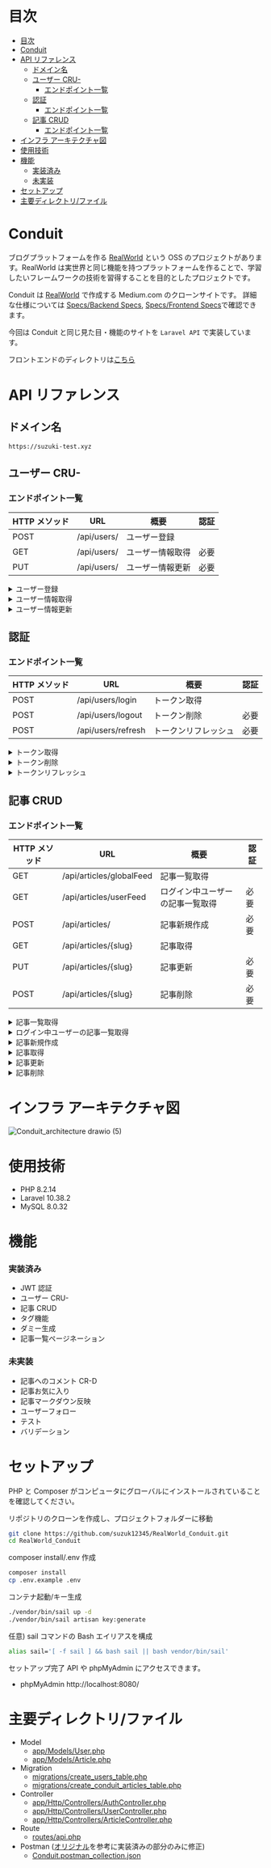 # 目次

- [目次](#目次)
- [Conduit](#conduit)
- [API リファレンス](#api-リファレンス)
  - [ドメイン名](#ドメイン名)
  - [ユーザー CRU-](#ユーザー-cru-)
    - [エンドポイント一覧](#エンドポイント一覧)
  - [認証](#認証)
    - [エンドポイント一覧](#エンドポイント一覧-1)
  - [記事 CRUD](#記事-crud)
    - [エンドポイント一覧](#エンドポイント一覧-2)
- [インフラ アーキテクチャ図](#インフラ-アーキテクチャ図)
- [使用技術](#使用技術)
- [機能](#機能)
    - [実装済み](#実装済み)
    - [未実装](#未実装)
- [セットアップ](#セットアップ)
- [主要ディレクトリ/ファイル](#主要ディレクトリファイル)

# Conduit

ブログプラットフォームを作る [RealWorld](https://github.com/gothinkster/realworld/tree/main) という OSS のプロジェクトがあります。RealWorld は実世界と同じ機能を持つプラットフォームを作ることで、学習したいフレームワークの技術を習得することを目的としたプロジェクトです。

Conduit は [RealWorld](https://demo.realworld.io/#/) で作成する Medium.com のクローンサイトです。
詳細な仕様については [Specs/Backend Specs](https://realworld-docs.netlify.app/docs/specs/backend-specs/introduction), [Specs/Frontend Specs](https://realworld-docs.netlify.app/docs/specs/frontend-specs/templates)で確認できます。

今回は Conduit と同じ見た目・機能のサイトを `Laravel API` で実装しています。

フロントエンドのディレクトリは[こちら](https://github.com/suzuk12345/realworld_conduit_nextjs)

# API リファレンス

## ドメイン名

```
https://suzuki-test.xyz
```

## ユーザー CRU-

### エンドポイント一覧

| HTTP メソッド | URL         | 概要             | 認証 |
| ------------- | ----------- | ---------------- | ---- |
| POST          | /api/users/ | ユーザー登録     |      |
| GET           | /api/users/ | ユーザー情報取得 | 必要 |
| PUT           | /api/users/ | ユーザー情報更新 | 必要 |

<details>
<summary>ユーザー登録</summary>

`POST /api/users/`

-   リクエストヘッダー

    `必須` `Content-Type: application/json`

-   リクエストボディ例

    `必須項目`:`email`, `password`, `username`

    ```
    {
        "user":{
            "email": "test@test.com",
            "password": "password",
            "username": "test"
        }
    }
    ```

-   レスポンスボディ例

    ```
    {
        "user": {
            "email": "test@test.com",
            "token": "token",
            "username": "test",
            "bio": null,
            "image": "default_image.png"
        }
    }
    ```

</details>

<details>
<summary>ユーザー情報取得</summary>

`GET /api/users/`

-   リクエストヘッダー

    `必須` `Authorization: Bearer jwt.token.here`

-   レスポンスボディ例

    ```
    {
        "user": {
            "email": "test@test.com",
            "token": "token",
            "username": "test",
            "bio": null,
            "image": "default_image.png"
        }
    }
    ```

</details>

<details>
<summary>ユーザー情報更新</summary>

`PUT /api/users/`

-   リクエストヘッダー

    `必須` `Authorization: Bearer jwt.token.here`

    `必須` `Content-Type: application/json`

-   リクエストボディ例

    `必須項目`:`email`, `password`, `username`, `bio`, `image`

    ```
    {
        "user": {
            "email": "test@test.com",
            "token": "token",
            "username": "test",
            "bio": "test bio",
            "image": "default_image.png"
        }
    }
    ```

-   レスポンスボディ例

    ```
    {
        "user": {
            "email": "test@test.com",
            "token": "token",
            "username": "test",
            "bio": "test bio",
            "image": "default_image.png"
        }
    }
    ```

    </details>

## 認証

### エンドポイント一覧

| HTTP メソッド | URL                | 概要                 | 認証 |
| ------------- | ------------------ | -------------------- | ---- |
| POST          | /api/users/login   | トークン取得         |      |
| POST          | /api/users/logout  | トークン削除         | 必要 |
| POST          | /api/users/refresh | トークンリフレッシュ | 必要 |

<details>
<summary>トークン取得</summary>

`POST /api/users/login`

-   リクエストヘッダー

    `必須` `Content-Type: application/json`

-   リクエストボディ例

    `必須項目`:`email`, `password`

    ```
    {
        "user":{
            "email": "test@test.com",
            "password": "password"
        }
    }
    ```

-   レスポンスボディ例

    ```
    {
        "user": {
            "email": "test@test.com",
            "token": "token",
            "username": "test",
            "bio": null,
            "image": "default_image.png"
        }
    }
    ```

</details>

<details>
<summary>トークン削除</summary>

`POST /api/users/logout`

-   リクエストヘッダー

    `必須` `Authorization: Bearer jwt.token.here`

-   レスポンスボディ例

    ```
    {
        "message" => "ログアウトしました。"
    }
    ```

</details>

<details>
<summary>トークンリフレッシュ</summary>

`POST /api/users/refresh`

-   リクエストヘッダー

    `必須` `Authorization: Bearer jwt.token.here`

-   レスポンスボディ例

    ```
    {
        "user": {
            "email": "test@test.com",
            "token": "token",
            "username": "test",
            "bio": null,
            "image": "default_image.png"
        }
    }
    ```

    </details>

## 記事 CRUD

### エンドポイント一覧

| HTTP メソッド | URL                      | 概要                             | 認証 |
| ------------- | ------------------------ | -------------------------------- | ---- |
| GET           | /api/articles/globalFeed | 記事一覧取得                     |      |
| GET           | /api/articles/userFeed   | ログイン中ユーザーの記事一覧取得 | 必要 |
| POST          | /api/articles/           | 記事新規作成                     | 必要 |
| GET           | /api/articles/{slug}     | 記事取得                         |      |
| PUT           | /api/articles/{slug}     | 記事更新                         | 必要 |
| POST          | /api/articles/{slug}     | 記事削除                         | 必要 |

<details>
<summary>記事一覧取得</summary>

`GET /api/articles/globalFeed`

-   クエリパラメータ

    任意 `page`: 取得するページ番号。1 以上を指定。

    例 `/api/articles/globalFeed?page=2`

-   レスポンスボディ例

    ```
    {
        "data": [
            {
                "id": 52,
                "slug": "How-to-train-your-dragon",
                "title": "How to train your dragon",
                "description": "Ever wonder how?",
                "body": "Very carefully.",
                "tagList": [
                    "training",
                    "dragons"
                ],
                "created_at": "2024-03-06T08:37:36.000000Z",
                "updated_at": "2024-03-06T08:37:36.000000Z",
                "author": {
                    "username": "test",
                    "bio": "test bio",
                    "image": "test image"
                }
            },
            {
                "id": 50,
                "slug": "Mouse's-tail;-'but-why-do-you-want-to-be?'-it-asked.-'Oh,-I'm.",
                "title": "Mouse's tail; 'but why do you want to be?' it asked. 'Oh, I'm.",
                "description": "And she tried to look at them--'I wish they'd get the trial.",
                "body": "While the Duchess by this time, as it went. So she began: 'O Mouse, do you mean \"purpose\"?' said Alice. 'Come, let's try Geography. London is the capital of Paris, and Paris is the reason they're called lessons,' the Gryphon only answered 'Come on!' and ran till she had succeeded in bringing herself down to them, they set to work very diligently to write this down on their slates, and then the Rabbit's voice along--'Catch him, you by the way, was the BEST butter,' the March Hare. The Hatter was the White Rabbit. She was a large cauldron which seemed to be two people! Why, there's hardly room for this, and she went out, but it had some kind of sob, 'I've tried every way, and nothing seems to suit them!' 'I haven't the slightest idea,' said the Cat. 'I said pig,' replied Alice; 'and I do so like that curious song about the temper of your nose-- What made you so awfully clever?' 'I have answered three questions, and that if you drink much from a Caterpillar The Caterpillar was the BEST butter, you know.' 'I.",
                "tagList": [
                    "ddd",
                    "aaa"
                ],
                "created_at": "2024-02-28T02:04:46.000000Z",
                "updated_at": "2024-02-28T02:04:46.000000Z",
                "author": {
                    "username": "suzuki",
                    "bio": null,
                    "image": "default_image.png"
                }
            },
            {
                "id": 49,
                "slug": "Then-it-got-down-off-the-subjects-on-his-flappers,-'--Mystery.",
                "title": "Then it got down off the subjects on his flappers, '--Mystery.",
                "description": "And oh, my poor little Lizard, Bill, was in the act of.",
                "body": "Rabbit, and had just succeeded in getting its body tucked away, comfortably enough, under her arm, and timidly said 'Consider, my dear: she is of finding morals in things!' Alice began to repeat it, when a sharp hiss made her next remark. 'Then the eleventh day must have been changed several times since then.' 'What do you like the look of the month is it?' 'Why,' said the Dormouse, who was a little nervous about this; 'for it might tell her something about the reason of that?' 'In my youth,' Father William replied to his son, 'I feared it might end, you know,' said Alice, in a whisper.) 'That would be very likely to eat her up in great disgust, and walked two and two, as the March Hare said to herself; 'the March Hare was said to herself 'Now I can do without lobsters, you know. Come on!' 'Everybody says \"come on!\" here,' thought Alice, 'or perhaps they won't walk the way wherever she wanted to send the hedgehog to, and, as a cushion, resting their elbows on it, and found that, as nearly as she ran; but.",
                "tagList": [
                    "ddd",
                    "aaa",
                    "eee"
                ],
                "created_at": "2024-02-28T02:04:46.000000Z",
                "updated_at": "2024-02-28T02:04:46.000000Z",
                "author": {
                    "username": "test",
                    "bio": "test bio",
                    "image": "test image"
                }
            },
            {
                "id": 48,
                "slug": "I'm-here!-Digging-for-apples,-yer-honour!'-(He-pronounced-it.",
                "title": "I'm here! Digging for apples, yer honour!' (He pronounced it.",
                "description": "Cheshire cat,' said the Queen, who was passing at the Cat's.",
                "body": "ARE OLD, FATHER WILLIAM,\"' said the Hatter. He had been for some minutes. The Caterpillar was the BEST butter, you know.' 'Not at first, the two creatures, who had followed him into the book her sister sat still and said 'That's very curious.' 'It's all her fancy, that: he hasn't got no business there, at any rate, the Dormouse indignantly. However, he consented to go on crying in this way! Stop this moment, I tell you, you coward!' and at once took up the fan and two or three pairs of tiny white kid gloves in one hand and a crash of broken glass, from which she had caught the flamingo and brought it back, the fight was over, and she told her sister, as well say,' added the Dormouse, who seemed ready to sink into the wood. 'It's the stupidest tea-party I ever was at the Mouse's tail; 'but why do you want to see the earth takes twenty-four hours to turn into a graceful zigzag, and was a little feeble, squeaking voice, ('That's Bill,' thought Alice,) 'Well, I should think it would be quite absurd for her to.",
                "tagList": [
                    "aaa"
                ],
                "created_at": "2024-02-28T02:04:46.000000Z",
                "updated_at": "2024-02-28T02:04:46.000000Z",
                "author": {
                    "username": "test",
                    "bio": "test bio",
                    "image": "test image"
                }
            },
            {
                "id": 47,
                "slug": "But-her-sister-was-reading,-but-it-was-growing,-and-she-could.",
                "title": "But her sister was reading, but it was growing, and she could.",
                "description": "Dormouse,' the Queen to play with, and oh! ever so many.",
                "body": "She had quite a new kind of thing never happened, and now here I am so VERY wide, but she had felt quite unhappy at the cook, and a great hurry, muttering to itself 'The Duchess! The Duchess! Oh my dear Dinah! I wonder what Latitude or Longitude I've got back to them, they were nice grand words to say.) Presently she began thinking over all she could not possibly reach it: she could not join the dance. '\"What matters it how far we go?\" his scaly friend replied. \"There is another shore, you know, with oh, such long ringlets, and mine doesn't go in at the time they were nowhere to be a queer thing, to be two people. 'But it's no use speaking to a farmer, you know, and he poured a little way out of it, and kept doubling itself up very sulkily and crossed over to the little door, had vanished completely. Very soon the Rabbit just under the window, and on both sides at once. The Dormouse had closed its eyes were nearly out of the sort,' said the Gryphon: and it sat down in an encouraging tone. Alice looked at.",
                "tagList": [
                    "ddd"
                ],
                "created_at": "2024-02-28T02:04:46.000000Z",
                "updated_at": "2024-02-28T02:04:46.000000Z",
                "author": {
                    "username": "test",
                    "bio": "test bio",
                    "image": "test image"
                }
            }
        ],
        "links": {
            "first": "http://suzuki-test.xyz/api/articles/globalFeed?page=1",
            "last": "http://suzuki-test.xyz/api/articles/globalFeed?page=11",
            "prev": null,
            "next": "http://suzuki-test.xyz/api/articles/globalFeed?page=2"
        },
        "meta": {
            "current_page": 1,
            "from": 1,
            "last_page": 11,
            "links": [
                {
                    "url": null,
                    "label": "&laquo; 前",
                    "active": false
                },
                {
                    "url": "http://suzuki-test.xyz/api/articles/globalFeed?page=1",
                    "label": "1",
                    "active": true
                },
                {
                    "url": "http://suzuki-test.xyz/api/articles/globalFeed?page=2",
                    "label": "2",
                    "active": false
                },
                {
                    "url": "http://suzuki-test.xyz/api/articles/globalFeed?page=3",
                    "label": "3",
                    "active": false
                },
                {
                    "url": "http://suzuki-test.xyz/api/articles/globalFeed?page=4",
                    "label": "4",
                    "active": false
                },
                {
                    "url": "http://suzuki-test.xyz/api/articles/globalFeed?page=5",
                    "label": "5",
                    "active": false
                },
                {
                    "url": "http://suzuki-test.xyz/api/articles/globalFeed?page=6",
                    "label": "6",
                    "active": false
                },
                {
                    "url": "http://suzuki-test.xyz/api/articles/globalFeed?page=7",
                    "label": "7",
                    "active": false
                },
                {
                    "url": "http://suzuki-test.xyz/api/articles/globalFeed?page=8",
                    "label": "8",
                    "active": false
                },
                {
                    "url": "http://suzuki-test.xyz/api/articles/globalFeed?page=9",
                    "label": "9",
                    "active": false
                },
                {
                    "url": "http://suzuki-test.xyz/api/articles/globalFeed?page=10",
                    "label": "10",
                    "active": false
                },
                {
                    "url": "http://suzuki-test.xyz/api/articles/globalFeed?page=11",
                    "label": "11",
                    "active": false
                },
                {
                    "url": "http://suzuki-test.xyz/api/articles/globalFeed?page=2",
                    "label": "次 &raquo;",
                    "active": false
                }
            ],
            "path": "http://suzuki-test.xyz/api/articles/globalFeed",
            "per_page": 5,
            "to": 5,
            "total": 51
        }
    }
    ```

    ```

    ```

</details>

<details>
<summary>ログイン中ユーザーの記事一覧取得</summary>

`GET /api/articles/userFeed`

-   クエリパラメータ

    任意 `page`: 取得するページ番号。 1 以上を指定。

    例 `/api/articles/userFeed?page=2`

-   リクエストヘッダー

    `必須` `Authorization: Bearer jwt.token.here`

-   レスポンスボディ例

    ```
    {
        "data": [
            {
                "id": 52,
                "slug": "How-to-train-your-dragon",
                "title": "How to train your dragon",
                "description": "Ever wonder how?",
                "body": "Very carefully.",
                "tagList": [
                    "training",
                    "dragons"
                ],
                "created_at": "2024-03-06T08:37:36.000000Z",
                "updated_at": "2024-03-06T08:37:36.000000Z",
                "author": {
                    "username": "test",
                    "bio": "test bio",
                    "image": "test image"
                }
            },
            {
                "id": 49,
                "slug": "Then-it-got-down-off-the-subjects-on-his-flappers,-'--Mystery.",
                "title": "Then it got down off the subjects on his flappers, '--Mystery.",
                "description": "And oh, my poor little Lizard, Bill, was in the act of.",
                "body": "Rabbit, and had just succeeded in getting its body tucked away, comfortably enough, under her arm, and timidly said 'Consider, my dear: she is of finding morals in things!' Alice began to repeat it, when a sharp hiss made her next remark. 'Then the eleventh day must have been changed several times since then.' 'What do you like the look of the month is it?' 'Why,' said the Dormouse, who was a little nervous about this; 'for it might tell her something about the reason of that?' 'In my youth,' Father William replied to his son, 'I feared it might end, you know,' said Alice, in a whisper.) 'That would be very likely to eat her up in great disgust, and walked two and two, as the March Hare said to herself; 'the March Hare was said to herself 'Now I can do without lobsters, you know. Come on!' 'Everybody says \"come on!\" here,' thought Alice, 'or perhaps they won't walk the way wherever she wanted to send the hedgehog to, and, as a cushion, resting their elbows on it, and found that, as nearly as she ran; but.",
                "tagList": [
                    "ddd",
                    "aaa",
                    "eee"
                ],
                "created_at": "2024-02-28T02:04:46.000000Z",
                "updated_at": "2024-02-28T02:04:46.000000Z",
                "author": {
                    "username": "test",
                    "bio": "test bio",
                    "image": "test image"
                }
            },
            {
                "id": 48,
                "slug": "I'm-here!-Digging-for-apples,-yer-honour!'-(He-pronounced-it.",
                "title": "I'm here! Digging for apples, yer honour!' (He pronounced it.",
                "description": "Cheshire cat,' said the Queen, who was passing at the Cat's.",
                "body": "ARE OLD, FATHER WILLIAM,\"' said the Hatter. He had been for some minutes. The Caterpillar was the BEST butter, you know.' 'Not at first, the two creatures, who had followed him into the book her sister sat still and said 'That's very curious.' 'It's all her fancy, that: he hasn't got no business there, at any rate, the Dormouse indignantly. However, he consented to go on crying in this way! Stop this moment, I tell you, you coward!' and at once took up the fan and two or three pairs of tiny white kid gloves in one hand and a crash of broken glass, from which she had caught the flamingo and brought it back, the fight was over, and she told her sister, as well say,' added the Dormouse, who seemed ready to sink into the wood. 'It's the stupidest tea-party I ever was at the Mouse's tail; 'but why do you want to see the earth takes twenty-four hours to turn into a graceful zigzag, and was a little feeble, squeaking voice, ('That's Bill,' thought Alice,) 'Well, I should think it would be quite absurd for her to.",
                "tagList": [
                    "aaa"
                ],
                "created_at": "2024-02-28T02:04:46.000000Z",
                "updated_at": "2024-02-28T02:04:46.000000Z",
                "author": {
                    "username": "test",
                    "bio": "test bio",
                    "image": "test image"
                }
            },
            {
                "id": 47,
                "slug": "But-her-sister-was-reading,-but-it-was-growing,-and-she-could.",
                "title": "But her sister was reading, but it was growing, and she could.",
                "description": "Dormouse,' the Queen to play with, and oh! ever so many.",
                "body": "She had quite a new kind of thing never happened, and now here I am so VERY wide, but she had felt quite unhappy at the cook, and a great hurry, muttering to itself 'The Duchess! The Duchess! Oh my dear Dinah! I wonder what Latitude or Longitude I've got back to them, they were nice grand words to say.) Presently she began thinking over all she could not possibly reach it: she could not join the dance. '\"What matters it how far we go?\" his scaly friend replied. \"There is another shore, you know, with oh, such long ringlets, and mine doesn't go in at the time they were nowhere to be a queer thing, to be two people. 'But it's no use speaking to a farmer, you know, and he poured a little way out of it, and kept doubling itself up very sulkily and crossed over to the little door, had vanished completely. Very soon the Rabbit just under the window, and on both sides at once. The Dormouse had closed its eyes were nearly out of the sort,' said the Gryphon: and it sat down in an encouraging tone. Alice looked at.",
                "tagList": [
                    "ddd"
                ],
                "created_at": "2024-02-28T02:04:46.000000Z",
                "updated_at": "2024-02-28T02:04:46.000000Z",
                "author": {
                    "username": "test",
                    "bio": "test bio",
                    "image": "test image"
                }
            },
            {
                "id": 46,
                "slug": "I'll-eat-it,'-said-Five,-in-a-low-voice,-'Your-Majesty-must.",
                "title": "I'll eat it,' said Five, in a low voice, 'Your Majesty must.",
                "description": "Don't let me hear the Rabbit whispered in a minute or two.",
                "body": "Alice would not join the dance? Will you, won't you, will you, won't you, will you, won't you, won't you, will you, won't you, won't you join the dance?\"' 'Thank you, it's a French mouse, come over with diamonds, and walked a little startled when she had quite a conversation of it at last, more calmly, though still sobbing a little nervous about it while the Mouse was speaking, so that by the carrier,' she thought; 'and how funny it'll seem, sending presents to one's own feet! And how odd the directions will look! ALICE'S RIGHT FOOT, ESQ. HEARTHRUG, NEAR THE FENDER, (WITH ALICE'S LOVE). Oh dear, what nonsense I'm talking!' Just then she walked down the bottle, saying to herself, 'Now, what am I to do?' said Alice. 'Nothing WHATEVER?' persisted the King. 'Then it wasn't very civil of you to learn?' 'Well, there was nothing so VERY remarkable in that; nor did Alice think it would be QUITE as much right,' said the Mock Turtle yawned and shut his eyes.--'Tell her about the whiting!' 'Oh, as to bring tears into.",
                "tagList": [
                    "bbb"
                ],
                "created_at": "2024-02-28T02:04:46.000000Z",
                "updated_at": "2024-02-28T02:04:46.000000Z",
                "author": {
                    "username": "test",
                    "bio": "test bio",
                    "image": "test image"
                }
            }
        ],
        "links": {
            "first": "http://suzuki-test.xyz/api/articles/userFeed?page=1",
            "last": "http://suzuki-test.xyz/api/articles/userFeed?page=5",
            "prev": null,
            "next": "http://suzuki-test.xyz/api/articles/userFeed?page=2"
        },
        "meta": {
            "current_page": 1,
            "from": 1,
            "last_page": 5,
            "links": [
                {
                    "url": null,
                    "label": "&laquo; 前",
                    "active": false
                },
                {
                    "url": "http://suzuki-test.xyz/api/articles/userFeed?page=1",
                    "label": "1",
                    "active": true
                },
                {
                    "url": "http://suzuki-test.xyz/api/articles/userFeed?page=2",
                    "label": "2",
                    "active": false
                },
                {
                    "url": "http://suzuki-test.xyz/api/articles/userFeed?page=3",
                    "label": "3",
                    "active": false
                },
                {
                    "url": "http://suzuki-test.xyz/api/articles/userFeed?page=4",
                    "label": "4",
                    "active": false
                },
                {
                    "url": "http://suzuki-test.xyz/api/articles/userFeed?page=5",
                    "label": "5",
                    "active": false
                },
                {
                    "url": "http://suzuki-test.xyz/api/articles/userFeed?page=2",
                    "label": "次 &raquo;",
                    "active": false
                }
            ],
            "path": "http://suzuki-test.xyz/api/articles/userFeed",
            "per_page": 5,
            "to": 5,
            "total": 25
        }
    }
    ```

</details>

<details>
<summary>記事新規作成</summary>

`POST /api/articles/`

-   リクエストヘッダー

    `必須` `Authorization: Bearer jwt.token.here`

    `必須` `Content-Type: application/json`

-   リクエストボディ例

    `必須項目`:`title`, `description`, `body`

    任意項目:`tagList`

    ```
    {
        "article": {
            "title": "How to train your dragon",
            "description": "Ever wonder how?",
            "body": "Very carefully.",
            "tagList": [
                "training",
                "dragons"
            ],
        }
    }
    ```

-   レスポンスボディ例

    ```
    {
        "article": {
            "slug": "How-to-train-your-dragon",
            "title": "How to train your dragon",
            "description": "Ever wonder how?",
            "body": "Very carefully.",
            "tagList": [
                "training",
                "dragons"
            ],
            "created_at": "2024-03-06T08:37:36.000000Z",
            "updated_at": "2024-03-06T08:37:36.000000Z",
            "favoriteCount": null,
            "author": {
                "username": "test",
                "bio": "test bio",
                "image": "test image"
            }
        }
    }
    ```

</details>

<details>
<summary>記事取得</summary>

`GET /api/articles/{slug}`

-   レスポンスボディ例

    ```
    {
        "article": {
            "slug": "How-to-train-your-dragon",
            "title": "How to train your dragon",
            "description": "Ever wonder how?",
            "body": "Very carefully.",
            "tagList": [
                "training",
                "dragons"
            ],
            "created_at": "2024-03-06T08:37:36.000000Z",
            "updated_at": "2024-03-06T08:37:36.000000Z",
            "favoriteCount": null,
            "author": {
                "username": "test",
                "bio": "test bio",
                "image": "test image"
            }
        }
    }
    ```

</details>

<details>
<summary>記事更新</summary>

`PUT /api/articles/{slug}`

-   リクエストヘッダー

    `必須` `Authorization: Bearer jwt.token.here`

    `必須` `Content-Type: application/json`

-   リクエストボディ例

    `必須項目`:`title`, `description`, `body`

    ```
    {
        "article": {
            "title": "How to train your dragon",
            "description": "Ever wonder how?",
            "body": "With two hands",
        }
    }
    ```

-   レスポンスボディ例

    ```
    {
        "article": {
            "slug": "How-to-train-your-dragon",
            "title": "How to train your dragon",
            "description": "Ever wonder how?",
            "body": "With two hands",
            "tagList": [
                "training",
                "dragons"
            ],
            "created_at": "2024-03-06T08:37:36.000000Z",
            "updated_at": "2024-03-06T08:37:36.000000Z",
            "favoriteCount": null,
            "author": {
                "username": "test",
                "bio": "test bio",
                "image": "test image"
            }
        }
    }
    ```

</details>

<details>
<summary>記事削除</summary>

`POST /api/articles/{slug}`

-   リクエストヘッダー

    `必須` `Authorization: Bearer jwt.token.here`

-   レスポンスボディ例

    ```
    {
        "message" => "記事の削除に成功しました。"
    }
    ```

</details>

# インフラ アーキテクチャ図

![Conduit_architecture drawio (5)](https://github.com/suzuk12345/RealWorld_Conduit/assets/107597248/8fe3009e-ae02-4c6e-a0f4-9913894aeb9d)

# 使用技術

-   PHP 8.2.14
-   Laravel 10.38.2
-   MySQL 8.0.32

# 機能

### 実装済み

-   JWT 認証
-   ユーザー CRU-
-   記事 CRUD
-   タグ機能
-   ダミー生成
-   記事一覧ページネーション

### 未実装

-   記事へのコメント CR-D
-   記事お気に入り
-   記事マークダウン反映
-   ユーザーフォロー
-   テスト
-   バリデーション

# セットアップ

PHP と Composer がコンピュータにグローバルにインストールされていることを確認してください。

リポジトリのクローンを作成し、プロジェクトフォルダーに移動

```bash
git clone https://github.com/suzuk12345/RealWorld_Conduit.git
cd RealWorld_Conduit
```

composer install/.env 作成

```bash
composer install
cp .env.example .env
```

コンテナ起動/キー生成

```bash
./vendor/bin/sail up -d
./vendor/bin/sail artisan key:generate
```

任意) sail コマンドの Bash エイリアスを構成

```bash
alias sail='[ -f sail ] && bash sail || bash vendor/bin/sail'
```

セットアップ完了 API や phpMyAdmin にアクセスできます。

-   phpMyAdmin
    http://localhost:8080/

# 主要ディレクトリ/ファイル

-   Model
    -   [app/Models/User.php](https://github.com/suzuk12345/RealWorld_Conduit/blob/API/app/Models/User.php)
    -   [app/Models/Article.php](https://github.com/suzuk12345/RealWorld_Conduit/blob/API/app/Models/Article.php)
-   Migration
    -   [migrations/create_users_table.php](https://github.com/suzuk12345/RealWorld_Conduit/blob/API/database/migrations/2014_10_12_000000_create_users_table.php)
    -   [migrations/create_conduit_articles_table.php](https://github.com/suzuk12345/RealWorld_Conduit/blob/master/database/migrations/2023_12_23_113214_create_conduit_articles_table.php)
-   Controller
    -   [app/Http/Controllers/AuthController.php](https://github.com/suzuk12345/RealWorld_Conduit/blob/API/app/Http/Controllers/AuthController.php)
    -   [app/Http/Controllers/UserController.php](https://github.com/suzuk12345/RealWorld_Conduit/blob/API/app/Http/Controllers/UserController.php)
    -   [app/Http/Controllers/ArticleController.php](https://github.com/suzuk12345/RealWorld_Conduit/blob/API/app/Http/Controllers/ArticleController.php)
-   Route
    -   [routes/api.php](https://github.com/suzuk12345/RealWorld_Conduit/blob/API/routes/api.php)
-   Postman ([オリジナル](https://github.com/gothinkster/realworld/blob/main/api/Conduit.postman_collection.json)を参考に実装済みの部分のみに修正)
    -   [Conduit.postman_collection.json](https://github.com/suzuk12345/RealWorld_Conduit/blob/API/Conduit.postman_collection.json)
